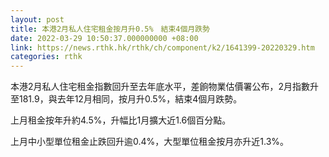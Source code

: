 ```yaml
---
layout: post
title: 本港2月私人住宅租金按月升0.5%　結束4個月跌勢
date: 2022-03-29 10:50:37.000000000 +08:00
link: https://news.rthk.hk/rthk/ch/component/k2/1641399-20220329.htm
categories: rthk
---
```


本港2月私人住宅租金指數回升至去年底水平，差餉物業估價署公布，2月指數升至181.9，與去年12月相同，按月升0.5%，結束4個月跌勢。

上月租金按年升約4.5%，升幅比1月擴大近1.6個百分點。

上月中小型單位租金止跌回升逾0.4%，大型單位租金按月亦升近1.3%。
